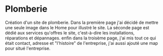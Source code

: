 # Plomberie
Création d'un site de plomberie. 
Dans la première page j'ai décidé de mettre une seule image dans le Home pour illustré le site. 
La séconde page est dédié aux services qu'offres le site, c'est-à-dire les installations, réparations et dépannages.
enfin dans la troisème page, j'ai mis tout ce qui était contact, adresse et "l'histoire" de l'entreprise, j'ai aussi ajouté une map pour situé l'entreprise.
